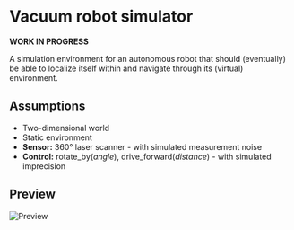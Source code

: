 # Vacuum robot simulator

**WORK IN PROGRESS**

A simulation environment for an autonomous robot that should (eventually) be
able to localize itself within and navigate through its (virtual) environment.

## Assumptions

- Two-dimensional world
- Static environment
- **Sensor:** 360° laser scanner - with simulated measurement noise
- **Control:** rotate_by(*angle*), drive_forward(*distance*) - with simulated imprecision

## Preview
![Preview](https://i.imgur.com/6YxpPyu.png)
